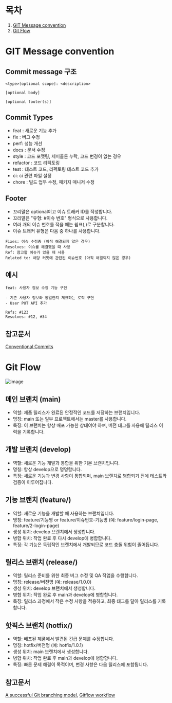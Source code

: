 # 목차
1. [GIT Message convention](#GIT-Message-convention)
2. [Git Flow](#Git-Flow)

# GIT Message convention

## Commit message 구조

```
<type>[optional scope]: <description>

[optional body]

[optional footer(s)]
```

## Commit Types
- feat : 새로운 기능 추가
- fix : 버그 수정
- perf: 성능 개선
- docs : 문서 수정
- style : 코드 포맷팅, 세미콜론 누락, 코드 변경이 없는 경우
- refactor : 코드 리펙토링
- test : 테스트 코드, 리펙토링 테스트 코드 추가
- ci: ci 관련 파일 설정
- chore : 빌드 업무 수정, 패키지 매니저 수정

## Footer
- 꼬리말은 optional이고 이슈 트래커 ID를 작성합니다.
- 꼬리말은 "유형: #이슈 번호" 형식으로 사용합니다.
- 여러 개의 이슈 번호를 적을 때는 쉼표(,)로 구분합니다.
- 이슈 트래커 유형은 다음 중 하나를 사용합니다.

```
Fixes: 이슈 수정중 (아직 해결되지 않은 경우)
Resolves: 이슈를 해결했을 때 사용
Ref: 참고할 이슈가 있을 때 사용
Related to: 해당 커밋에 관련된 이슈번호 (아직 해결되지 않은 경우)
```

## 예시
```
feat: 사용자 정보 수정 기능 구현

- 기존 사용자 정보와 동일한지 체크하는 로직 구현
- User PUT API 추가

Refs: #123
Resolves: #12, #34 
```

## 참고문서
[Conventional Commits](https://www.conventionalcommits.org/en/v1.0.0/)

# Git Flow

![image](https://github.com/user-attachments/assets/504f1327-67c3-4b8d-860c-e9a36938741e)

## 메인 브랜치 (main)
- 역할: 제품 릴리스가 완료된 안정적인 코드를 저장하는 브랜치입니다.
- 명칭: main 또는 일부 프로젝트에서는 master를 사용합니다.
- 특징: 이 브랜치는 항상 배포 가능한 상태여야 하며, 버전 태그를 사용해 릴리스 이력을 기록합니다.
  
## 개발 브랜치 (develop)
- 역할: 새로운 기능 개발과 통합을 위한 기본 브랜치입니다.
- 명칭: 항상 develop으로 명명합니다.
- 특징: 새로운 기능과 변경 사항이 통합되며, main 브랜치로 병합되기 전에 테스트와 검증이 이루어집니다.

## 기능 브랜치 (feature/)
- 역할: 새로운 기능을 개발할 때 사용하는 브랜치입니다.
- 명칭: feature/기능명 or feature/이슈번호-기능명 (예: feature/login-page, feature/2-login-page)
- 생성 위치: develop 브랜치에서 생성합니다.
- 병합 위치: 작업 완료 후 다시 develop에 병합합니다.
- 특징: 각 기능은 독립적인 브랜치에서 개발되므로 코드 충돌 위험이 줄어듭니다.

## 릴리스 브랜치 (release/)
- 역할: 릴리스 준비를 위한 최종 버그 수정 및 QA 작업을 수행합니다.
- 명칭: release/버전명 (예: release/1.0.0)
- 생성 위치: develop 브랜치에서 생성합니다.
- 병합 위치: 작업 완료 후 main과 develop에 병합합니다.
- 특징: 릴리스 과정에서 작은 수정 사항을 적용하고, 최종 태그를 달아 릴리스를 기록합니다.

## 핫픽스 브랜치 (hotfix/)
- 역할: 배포된 제품에서 발견된 긴급 문제를 수정합니다.
- 명칭: hotfix/버전명 (예: hotfix/1.0.1)
- 생성 위치: main 브랜치에서 생성합니다.
- 병합 위치: 작업 완료 후 main과 develop에 병합합니다.
- 특징: 빠른 문제 해결이 목적이며, 변경 사항은 다음 릴리스에 포함됩니다.

## 참고문서
[A successful Git branching model](https://nvie.com/posts/a-successful-git-branching-model/), 
[Gitflow workflow](https://www.atlassian.com/git/tutorials/comparing-workflows/gitflow-workflow)
